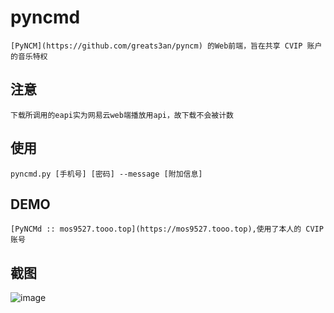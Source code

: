 # pyncmd
    [PyNCM](https://github.com/greats3an/pyncm) 的Web前端，旨在共享 CVIP 账户的音乐特权

## 注意
    下载所调用的eapi实为网易云web端播放用api，故下载不会被计数

## 使用
    pyncmd.py [手机号] [密码] --message [附加信息]

## DEMO
    [PyNCMd :: mos9527.tooo.top](https://mos9527.tooo.top),使用了本人的 CVIP 账号

## 截图
![image](https://raw.githubusercontent.com/greats3an/pyncmd/master/screenshot/shot1.bmp)
